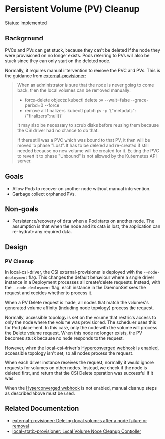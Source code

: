 # Persistent Volume (PV) Cleanup

Status: implemented

## Background

PVCs and PVs can get stuck, because they can't be deleted if the node they
were provisioned on no longer exists. Pods referring to PVs will also be stuck
since they can only start on the deleted node.

Normally, it requires manual intervention to remove the PVC and PVs. This is the
guidance from [external-provisioner]:

> When an administrator is sure that the node is never going to come back, then
> the local volumes can be removed manually:
>
> <!-- markdownlint-disable MD033 -->
> - force-delete objects: kubectl delete pv <pv> --wait=false --grace-period=0 --force
> - remove all finalizers: kubectl patch pv <pv> -p '{"metadata":{"finalizers":null}}'
> <!-- markdownlint-enable MD033 -->
>
> It may also be necessary to scrub disks before reusing them because the CSI
> driver had no chance to do that.
>
> If there still was a PVC which was bound to that PV, it then will be moved to
> phase "Lost". It has to be deleted and re-created if still needed because no
> new volume will be created for it. Editing the PVC to revert it to phase
> "Unbound" is not allowed by the Kubernetes API server.

## Goals

- Allow Pods to recover on another node without manual intervention.
- Garbage collect orphaned PVs.

## Non-goals

- Persistence/recovery of data when a Pod starts on another node. The assumption
  is that when the node and its data is lost, the application can re-hydrate any
  required data.

## Design

### PV Cleanup

In local-csi-driver, the CSI external-provisioner is deployed with the
`--node-deployment` flag. This changes the default behaviour where a single
driver instance in a Deployment processes all create/delete requests. Instead,
with the `--node-deployment` flag, each instance in the DaemonSet sees the
request and decides whether to process it.

When a PV Delete request is made, all nodes that match the volumes's generated
volume affinity (including node topology) process the request.

Normally, accessible topology is set on the volume that restricts access to only
the node where the volume was provisioned. The scheduler uses this for Pod
placement. In this case, only the node with the volume will process the Delete
volume request. When this node no longer exists, the PV becomes stuck because no
node responds to the request.

However, when the local-csi-driver's [Hyperconverged
webhook][hyperconverged-webhook] is enabled, accessible topology isn't set, so
all nodes process the request.

When each driver instance receives the request, normally it would ignore
requests for volumes on other nodes. Instead, we check if the node is deleted
first, and return that the CSI Delete operation was successful if it was.

When the [Hyperconverged webhook][hyperconverged-webhook] is not enabled, manual
cleanup steps as described above must be used.

## Related Documentation

- [external-provisioner: Deleting local volumes after a node failure or removal][external-provisioner-cleanup]
- [local-static-provisioner: Local Volume Node Cleanup Controller][static-provisioner-cleanup]

[external-provisioner]: https://github.com/kubernetes-csi/external-provisioner
[external-provisioner-cleanup]:
    https://github.com/kubernetes-csi/external-provisioner?tab=readme-ov-file#deleting-local-volumes-after-a-node-failure-or-removal
[static-provisioner-cleanup]:
    https://github.com/kubernetes-sigs/sig-storage-local-static-provisioner/blob/master/docs/node-cleanup-controller.md
[hyperconverged-webhook]: webhooks.md
